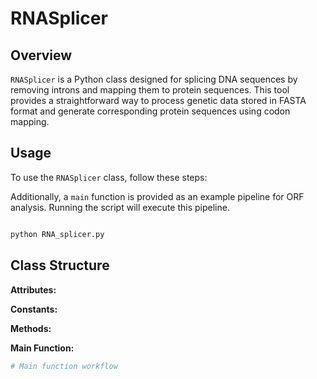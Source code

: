 # RNASplicer
## Overview

`RNASplicer` is a Python class designed for splicing DNA sequences by removing introns and mapping them to protein sequences. 
This tool provides a straightforward way to process genetic data stored in FASTA format and generate corresponding protein sequences using codon mapping.

## Usage

To use the `RNASplicer` class, follow these steps:


Additionally, a `main` function is provided as an example pipeline for ORF analysis. Running the script will execute this pipeline.

```python

python RNA_splicer.py
```
## Class Structure

**Attributes:**


**Constants:**



**Methods:**


**Main Function:**


```python
# Main function workflow

```
